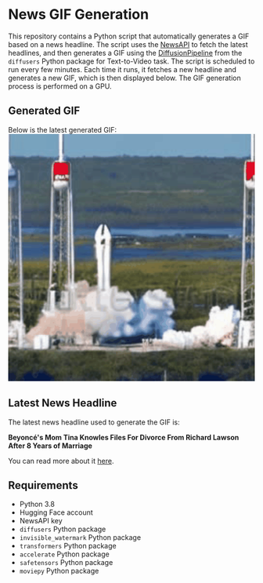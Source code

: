 # News GIF Generation
This repository contains a Python script that automatically generates a GIF based on a news headline. The script uses the [NewsAPI](https://newsapi.org/) to fetch the latest headlines, and then generates a GIF using the [DiffusionPipeline](https://github.com/huggingface/diffusers) from the `diffusers` Python package for Text-to-Video task.
The script is scheduled to run every few minutes. Each time it runs, it fetches a new headline and generates a new GIF, which is then displayed below. The GIF generation process is performed on a GPU.

## Generated GIF
Below is the latest generated GIF:
![Generated GIF](output.gif?raw=true&v=1690529732)

## Latest News Headline
The latest news headline used to generate the GIF is:

**Beyoncé's Mom Tina Knowles Files For Divorce From Richard Lawson After 8 Years of Marriage**

You can read more about it [here](https://www.etonline.com/beyonces-mom-tina-knowles-files-for-divorce-from-richard-lawson-after-8-years-of-marriage-207992).

## Requirements
- Python 3.8
- Hugging Face account
- NewsAPI key
- `diffusers` Python package
- `invisible_watermark` Python package
- `transformers` Python package
- `accelerate` Python package
- `safetensors` Python package
- `moviepy` Python package
